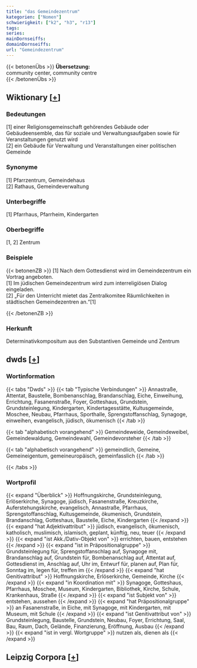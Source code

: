 ```yaml
---
title: "das Gemeindezentrum"
kategorien: ["Nomen"]
schwierigkeit: ["k2", "h3", "r13"]
tags:
series:
mainDornseiffs:
domainDornseiffs:
url: "Gemeindezentrum"
---
```


{{< betonenÜbs >}}
**Übersetzung:**  
community center, community centre  
{{< /betonenÜbs >}}

## Wiktionary [[+](https://de.wiktionary.org/wiki/Gemeindezentrum)]

### Bedeutungen
[1] einer Religionsgemeinschaft gehörendes Gebäude oder Gebäudeensemble, das für soziale und Verwaltungsaufgaben sowie für Veranstaltungen genutzt wird  
[2] ein Gebäude für Verwaltung und Veranstaltungen einer politischen Gemeinde  

### Synonyme
[1] Pfarrzentrum, Gemeindehaus  
[2] Rathaus, Gemeindeverwaltung  

### Unterbegriffe
[1] Pfarrhaus, Pfarrheim, Kindergarten  

### Oberbegriffe
[1, 2] Zentrum  

### Beispiele
{{< betonenZB >}}
[1] Nach dem Gottesdienst wird im Gemeindezentrum ein Vortrag angeboten.  
[1] Im jüdischen Gemeindezentrum wird zum interreligiösen Dialog eingeladen.  
[2] „Für den Unterricht mietet das Zentralkomitee Räumlichkeiten in städtischen Gemeindezentren an.“[1]  

{{< /betonenZB >}}
### Herkunft
Determinativkompositum aus den Substantiven Gemeinde und Zentrum  



## dwds [[+](https://www.dwds.de/wb/Gemeindezentrum)]

### Wortinformation
{{< tabs "Dwds" >}}
{{< tab "Typische Verbindungen" >}}
Annastraße, Attentat, Baustelle, Bombenanschlag, Brandanschlag, Eiche, Einweihung, Errichtung, Fasanenstraße, Foyer, Gotteshaus, Grundstein, Grundsteinlegung, Kindergarten, Kindertagesstätte, Kultusgemeinde, Moschee, Neubau, Pfarrhaus, Sporthalle, Sprengstoffanschlag, Synagoge, einweihen, evangelisch, jüdisch, ökumenisch
{{< /tab >}}

{{< tab "alphabetisch vorangehend" >}}
Gemeindeweide, Gemeindeweibel, Gemeindewaldung, Gemeindewahl, Gemeindevorsteher
{{< /tab >}}

{{< tab "alphabetisch vorangehend" >}}
gemeindlich, Gemeine, Gemeineigentum, gemeineuropäisch, gemeinfasslich
{{< /tab >}}

{{< /tabs >}}

### Wortprofil
{{< expand "Überblick" >}} Hoffnungskirche, Grundsteinlegung, Erlöserkirche, Synagoge, jüdisch, Fasanenstraße, Kreuzkirche, Auferstehungskirche, evangelisch, Annastraße, Pfarrhaus, Sprengstoffanschlag, Kultusgemeinde, ökumenisch, Grundstein, Brandanschlag, Gotteshaus, Baustelle, Eiche, Kindergarten {{< /expand >}}
{{< expand "hat Adjektivattribut" >}} jüdisch, evangelisch, ökumenisch, katholisch, muslimisch, islamisch, geplant, künftig, neu, teuer {{< /expand >}}
{{< expand "ist Akk./Dativ-Objekt von" >}} errichten, bauen, entstehen {{< /expand >}}
{{< expand "ist in Präpositionalgruppe" >}} Grundsteinlegung für, Sprengstoffanschlag auf, Synagoge mit, Brandanschlag auf, Grundstein für, Bombenanschlag auf, Attentat auf, Gottesdienst im, Anschlag auf, Uhr im, Entwurf für, planen auf, Plan für, Sonntag im, legen für, treffen im {{< /expand >}}
{{< expand "hat Genitivattribut" >}} Hoffnungskirche, Erlöserkirche, Gemeinde, Kirche {{< /expand >}}
{{< expand "in Koordination mit" >}} Synagoge, Gotteshaus, Pfarrhaus, Moschee, Museum, Kindergarten, Bibliothek, Kirche, Schule, Krankenhaus, Straße {{< /expand >}}
{{< expand "ist Subjekt von" >}} entstehen, aussehen {{< /expand >}}
{{< expand "hat Präpositionalgruppe" >}} an Fasanenstraße, in Eiche, mit Synagoge, mit Kindergarten, mit Museum, mit Schule {{< /expand >}}
{{< expand "ist Genitivattribut von" >}} Grundsteinlegung, Baustelle, Grundstein, Neubau, Foyer, Errichtung, Saal, Bau, Raum, Dach, Gelände, Finanzierung, Eröffnung, Ausbau {{< /expand >}}
{{< expand "ist in vergl. Wortgruppe" >}} nutzen als, dienen als {{< /expand >}}

## Leipzig Corpora [[+](https://corpora.uni-leipzig.de/en/res?word=Gemeindezentrum&corpusId=deu_newscrawl-public_2018)]

